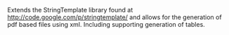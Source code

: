 Extends the StringTemplate library found at http://code.google.com/p/stringtemplate/ and allows for the generation of pdf based files using xml.  Including supporting generation of tables.